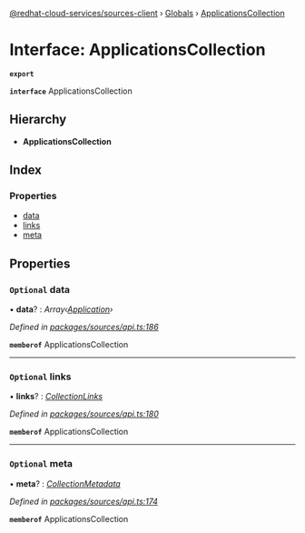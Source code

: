 [@redhat-cloud-services/sources-client](../README.md) › [Globals](../globals.md) › [ApplicationsCollection](applicationscollection.md)

# Interface: ApplicationsCollection

**`export`** 

**`interface`** ApplicationsCollection

## Hierarchy

* **ApplicationsCollection**

## Index

### Properties

* [data](applicationscollection.md#optional-data)
* [links](applicationscollection.md#optional-links)
* [meta](applicationscollection.md#optional-meta)

## Properties

### `Optional` data

• **data**? : *Array‹[Application](application.md)›*

*Defined in [packages/sources/api.ts:186](https://github.com/RedHatInsights/javascript-clients/blob/master/packages/sources/api.ts#L186)*

**`memberof`** ApplicationsCollection

___

### `Optional` links

• **links**? : *[CollectionLinks](collectionlinks.md)*

*Defined in [packages/sources/api.ts:180](https://github.com/RedHatInsights/javascript-clients/blob/master/packages/sources/api.ts#L180)*

**`memberof`** ApplicationsCollection

___

### `Optional` meta

• **meta**? : *[CollectionMetadata](collectionmetadata.md)*

*Defined in [packages/sources/api.ts:174](https://github.com/RedHatInsights/javascript-clients/blob/master/packages/sources/api.ts#L174)*

**`memberof`** ApplicationsCollection
